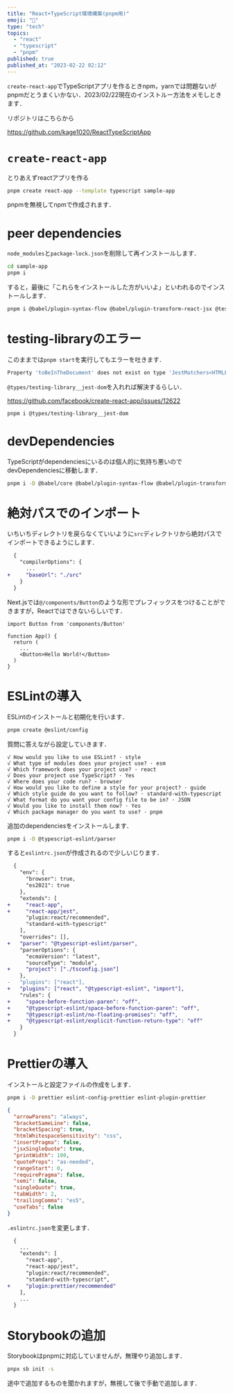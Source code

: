 ```yaml
---
title: "React+TypeScript環境構築(pnpm用)"
emoji: "🐙"
type: "tech"
topics:
  - "react"
  - "typescript"
  - "pnpm"
published: true
published_at: "2023-02-22 02:12"
---
```


`create-react-app`でTypeScriptアプリを作るときnpm，yarnでは問題ないがpnpmだとうまくいかない．2023/02/22現在のインストルー方法をメモしときます．

リポジトリはこちらから

https://github.com/kage1020/ReactTypeScriptApp

# `create-react-app`

とりあえずreactアプリを作る

```bash
pnpm create react-app --template typescript sample-app
```

pnpmを無視してnpmで作成されます．

# peer dependencies

`node_modules`と`package-lock.json`を削除して再インストールします．

```bash
cd sample-app
pnpm i
```

すると，最後に「これらをインストールした方がいいよ」といわれるのでインストールします．

```bash
pnpm i @babel/plugin-syntax-flow @babel/plugin-transform-react-jsx @testing-library/dom @babel/core @babel/plugin-transform-react-jsx
```

# testing-libraryのエラー

このままでは`pnpm start`を実行してもエラーを吐きます．

```bash
Property 'toBeInTheDocument' does not exist on type 'JestMatchers<HTMLElement>'.
```

`@types/testing-library__jest-dom`を入れれば解決するらしい．

https://github.com/facebook/create-react-app/issues/12622

```bash
pnpm i @types/testing-library__jest-dom
```

# devDependencies

TypeScriptがdependenciesにいるのは個人的に気持ち悪いのでdevDependenciesに移動します．

```bash
pnpm i -D @babel/core @babel/plugin-syntax-flow @babel/plugin-transform-react-jsx @testing-library/dom @testing-library/jest-dom @testing-library/react @testing-library/user-event @types/jest @types/node @types/react @types/react-dom @types/testing-library__jest-dom typescript
```

# 絶対パスでのインポート

いちいちディレクトリを戻らなくていいように`src`ディレクトリから絶対パスでインポートできるようにします．

```diff json
  {
    "compilerOptions": {
      ...
+     "baseUrl": "./src"
    }
  }
```

Next.jsでは`@/components/Button`のような形でプレフィックスをつけることができますが，Reactではできないらしいです．

```tsx
import Button from 'components/Button'

function App() {
  return (
    ...
    <Button>Hello World!</Button>
  )
}
```

# ESLintの導入

ESLintのインストールと初期化を行います．

```bash
pnpm create @eslint/config
```

質問に答えながら設定していきます．

```
√ How would you like to use ESLint? · style
√ What type of modules does your project use? · esm
√ Which framework does your project use? · react
√ Does your project use TypeScript? · Yes
√ Where does your code run? · browser
√ How would you like to define a style for your project? · guide
√ Which style guide do you want to follow? · standard-with-typescript
√ What format do you want your config file to be in? · JSON
√ Would you like to install them now? · Yes
√ Which package manager do you want to use? · pnpm
```

追加のdependenciesをインストールします．

```bash
pnpm i -D @typescript-eslint/parser
```

すると`eslintrc.json`が作成されるので少しいじります．

```diff json:.eslintrc.json
  {
    "env": {
      "browser": true,
      "es2021": true
    },
    "extends": [
+     "react-app",
+     "react-app/jest",
      "plugin:react/recommended",
      "standard-with-typescript"
    ],
    "overrides": [],
+   "parser": "@typescript-eslint/parser",
    "parserOptions": {
      "ecmaVersion": "latest",
      "sourceType": "module",
+     "project": ["./tsconfig.json"]
    },
-   "plugins": ["react"],
+   "plugins": ["react", "@typescript-eslint", "import"],
    "rules": {
+     "space-before-function-paren": "off",
+     "@typescript-eslint/space-before-function-paren": "off",
+     "@typescript-eslint/no-floating-promises": "off",
+     "@typescript-eslint/explicit-function-return-type": "off"
    }
  }
```

# Prettierの導入

インストールと設定ファイルの作成をします．

```bash
pnpm i -D prettier eslint-config-prettier eslint-plugin-prettier
```

```json:.prettier.json
{
  "arrowParens": "always",
  "bracketSameLine": false,
  "bracketSpacing": true,
  "htmlWhitespaceSensitivity": "css",
  "insertPragma": false,
  "jsxSingleQuote": true,
  "printWidth": 100,
  "quoteProps": "as-needed",
  "rangeStart": 0,
  "requirePragma": false,
  "semi": false,
  "singleQuote": true,
  "tabWidth": 2,
  "trailingComma": "es5",
  "useTabs": false
}
```

`.eslintrc.json`を変更します．

```diff json:.eslintrc.json
  {
    ...
    "extends": [
      "react-app",
      "react-app/jest",
      "plugin:react/recommended",
      "standard-with-typescript",
+     "plugin:prettier/recommended"
    ],
    ...
  }
```

# Storybookの追加

Storybookはpnpmに対応していませんが，無理やり追加します．

```bash
pnpx sb init -s
```

途中で追加するものを聞かれますが，無視して後で手動で追加します．

